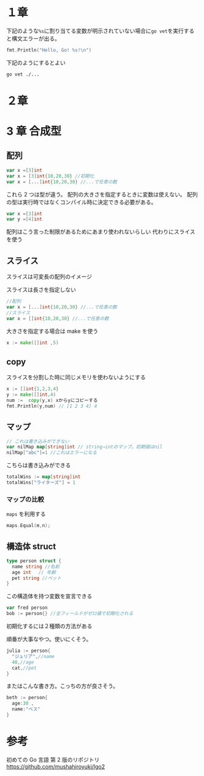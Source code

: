 # １章

下記のような`%s`に割り当てる変数が明示されていない場合に`go vet`を実行すると構文エラーが出る。

```go
fmt.Println("Hello, Go! %s!\n")
```

下記のようにするとよい

```sh
go vet ./...
```

# ２章

# 3 章 合成型

## 配列

```go
var x =[3]int
var x = [3]int{10,20,30} //初期化
var x = [...]int{10,20,30} //...で任意の数
```

これら 2 つは型が違う。
配列の大きさを指定するときに変数は使えない。
配列の型は実行時ではなくコンパイル時に決定できる必要がある。

```go
var x =[3]int
var y =[4]int
```

配列はこう言った制限があるためにあまり使われないらしい
代わりにスライスを使う

## スライス

スライスは可変長の配列のイメージ

スライスは長さを指定しない

```go
//配列
var x = [...]int{10,20,30} //...で任意の数
//スライス
var x = []int{10,20,30} //...で任意の数

```

大きさを指定する場合は make を使う

```go
x := make([]int ,5)
```

## copy

スライスを分割した時に同じメモリを使わないようにする

```go
x := []int{1,2,3,4}
y := make([]int,4)
num :=  copy(y,x) xからyにコピーする
fmt.Println(y,num) // [1 2 3 4] 4
```

## マップ

```go
// これは書き込みができない
var nilMap map[string]int // string→intのマップ。初期値はnil
nilMap["abc"]=1 //これはエラーになる
```

こちらは書き込みができる

```go
totalWins := map[string]int
totalWins["ライターズ"] = 1
```

### マップの比較

`maps` を利用する

```go
maps.Equal(m,n);
```

## 構造体 struct

```go
type person struct {
  name string //名前
  age int 　// 年齢
  pet string //ペット
}
```

この構造体を持つ変数を宣言できる

```go
var fred person
bob := person{} //全フィールドがゼロ値で初期化される
```

初期化するには２種類の方法がある

順番が大事なやつ。使いにくそう。

```go
julia := person{
  "ジュリア",//name
  40,//age
  cat,//pet
}
```

またはこんな書き方。こっちの方が良さそう。

```go
beth := person{
  age:30 ,
  name:"ベス"
}
```

# 参考

初めての Go 言語 第 2 版のリポジトリ
https://github.com/mushahiroyuki/lgo2
